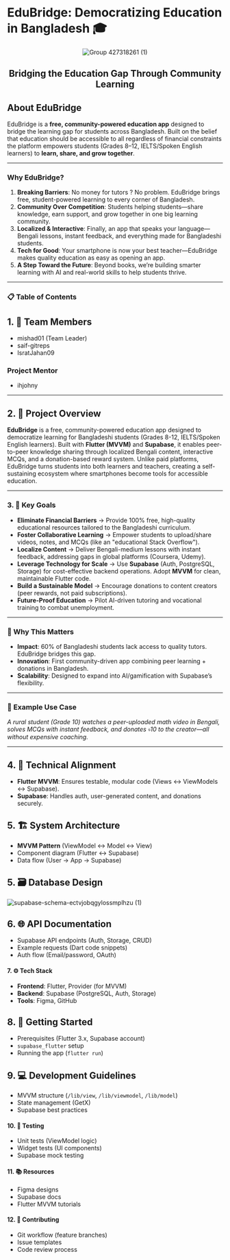 # EduBridge: Democratizing Education in Bangladesh 🎓

<div align="center">


![Group 427318261 (1)](https://github.com/user-attachments/assets/c811683b-575e-44d4-a31c-d9661b6c3c60)

  
  
  <h2>Bridging the Education Gap Through Community Learning</h2>
</div>


## **About EduBridge**  
EduBridge is a **free, community-powered education app** designed to bridge the learning gap for students across Bangladesh. Built on the belief that education should be accessible to all regardless of financial constraints the platform empowers students (Grades 8–12, IELTS/Spoken English learners) to **learn, share, and grow together**.  

---  

### **Why EduBridge?**  
1. **Breaking Barriers**: No money for tutors ? No problem. EduBridge brings free, student-powered learning to every corner of Bangladesh.  
2. **Community Over Competition**: Students helping students—share knowledge, earn support, and grow together in one big learning community.  
3. **Localized & Interactive**: Finally, an app that speaks your language—Bengali lessons, instant feedback, and everything made for Bangladeshi students.  
4. **Tech for Good**: Your smartphone is now your best teacher—EduBridge makes quality education as easy as opening an app.  
5. **A Step Toward the Future**: Beyond books, we’re building smarter learning with AI and real-world skills to help students thrive.  

---
### **📋 Table of Contents**  

## **1. 👥 Team Members**  
- mishad01 (Team Leader)
- saif-gitreps
- IsratJahan09

### Project Mentor
- ihjohny


---

## **2. 🚀 Project Overview**  
**EduBridge** is a free, community-powered education app designed to democratize learning for Bangladeshi students (Grades 8-12, IELTS/Spoken English learners). Built with **Flutter (MVVM)** and **Supabase**, it enables peer-to-peer knowledge sharing through localized Bengali content, interactive MCQs, and a donation-based reward system. Unlike paid platforms, EduBridge turns students into both learners and teachers, creating a self-sustaining ecosystem where smartphones become tools for accessible education.

---

### **3. 🎯 Key Goals**  

- **Eliminate Financial Barriers** → Provide 100% free, high-quality educational resources tailored to the Bangladeshi curriculum.  
- **Foster Collaborative Learning** → Empower students to upload/share videos, notes, and MCQs (like an "educational Stack Overflow").  
- **Localize Content** → Deliver Bengali-medium lessons with instant feedback, addressing gaps in global platforms (Coursera, Udemy).  
- **Leverage Technology for Scale** → Use **Supabase** (Auth, PostgreSQL, Storage) for cost-effective backend operations. Adopt **MVVM** for clean, maintainable Flutter code.  
- **Build a Sustainable Model** → Encourage donations to content creators (peer rewards, not paid subscriptions).  
- **Future-Proof Education** → Pilot AI-driven tutoring and vocational training to combat unemployment.  

---

### **🌟 Why This Matters**  
- **Impact**: 60% of Bangladeshi students lack access to quality tutors. EduBridge bridges this gap.  
- **Innovation**: First community-driven app combining peer learning + donations in Bangladesh.  
- **Scalability**: Designed to expand into AI/gamification with Supabase’s flexibility.  

--- 

### **📝 Example Use Case**  
*A rural student (Grade 10) watches a peer-uploaded math video in Bengali, solves MCQs with instant feedback, and donates ৳10 to the creator—all without expensive coaching.*  

---

## **4. 🔧 Technical Alignment**  
- **Flutter MVVM**: Ensures testable, modular code (Views ↔ ViewModels ↔ Supabase).  
- **Supabase**: Handles auth, user-generated content, and donations securely.  

## **5. 🏗️ System Architecture**  
- **MVVM Pattern** (ViewModel ↔ Model ↔ View)  
- Component diagram (Flutter ↔ Supabase)  
- Data flow (User → App → Supabase)  

## **5. 🗃️ Database Design**  

![supabase-schema-ectvjobqgylossmplhzu (1)](https://github.com/user-attachments/assets/7062c197-3366-409a-8f14-eaf8de769ea8)


## **6. 🌐 API Documentation**  
- Supabase API endpoints (Auth, Storage, CRUD)  
- Example requests (Dart code snippets)  
- Auth flow (Email/password, OAuth)  

#### **7. ⚙️ Tech Stack**  
- **Frontend**: Flutter, Provider (for MVVM)  
- **Backend**: Supabase (PostgreSQL, Auth, Storage)  
- **Tools**: Figma, GitHub  

## **8. 🚀 Getting Started**  
- Prerequisites (Flutter 3.x, Supabase account)  
- `supabase_flutter` setup  
- Running the app (`flutter run`)  

## **9. 💻 Development Guidelines**  
- MVVM structure (`/lib/view`, `/lib/viewmodel`, `/lib/model`)  
- State management (GetX)  
- Supabase best practices  

#### **10. 🧪 Testing**  
- Unit tests (ViewModel logic)  
- Widget tests (UI components)  
- Supabase mock testing  

#### **11. 📚 Resources**  
- Figma designs  
- Supabase docs  
- Flutter MVVM tutorials  

#### **12. 🤝 Contributing**  
- Git workflow (feature branches)  
- Issue templates  
- Code review process  
